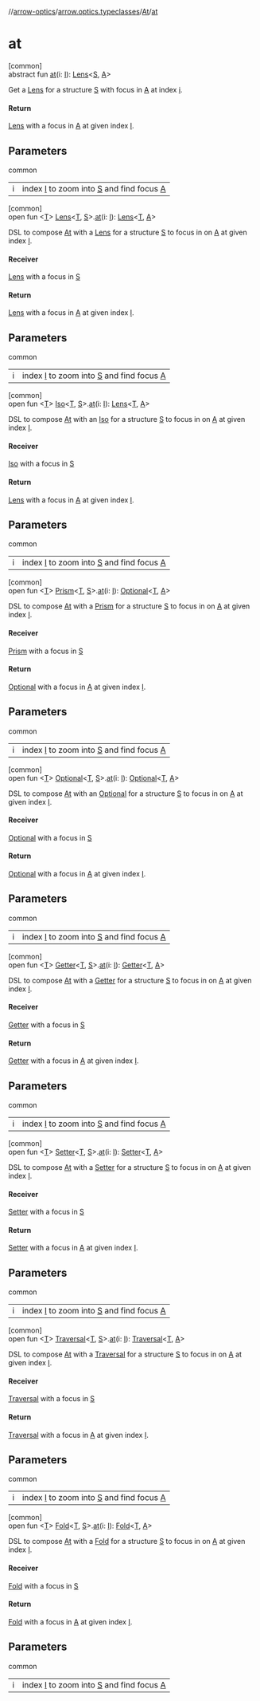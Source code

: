 //[arrow-optics](../../../index.md)/[arrow.optics.typeclasses](../index.md)/[At](index.md)/[at](at.md)

# at

[common]\
abstract fun [at](at.md)(i: [I](index.md)): [Lens](../../arrow.optics/index.md#-141055921%2FClasslikes%2F-617900156)&lt;[S](index.md), [A](index.md)&gt;

Get a [Lens](../../arrow.optics/index.md#-141055921%2FClasslikes%2F-617900156) for a structure [S](index.md) with focus in [A](index.md) at index [i](at.md).

#### Return

[Lens](../../arrow.optics/index.md#-141055921%2FClasslikes%2F-617900156) with a focus in [A](index.md) at given index [I](index.md).

## Parameters

common

| | |
|---|---|
| i | index [I](index.md) to zoom into [S](index.md) and find focus [A](index.md) |

[common]\
open fun &lt;[T](at.md)&gt; [Lens](../../arrow.optics/index.md#-141055921%2FClasslikes%2F-617900156)&lt;[T](at.md), [S](index.md)&gt;.[at](at.md)(i: [I](index.md)): [Lens](../../arrow.optics/index.md#-141055921%2FClasslikes%2F-617900156)&lt;[T](at.md), [A](index.md)&gt;

DSL to compose [At](index.md) with a [Lens](../../arrow.optics/index.md#-141055921%2FClasslikes%2F-617900156) for a structure [S](index.md) to focus in on [A](index.md) at given index [I](index.md).

#### Receiver

[Lens](../../arrow.optics/index.md#-141055921%2FClasslikes%2F-617900156) with a focus in [S](index.md)

#### Return

[Lens](../../arrow.optics/index.md#-141055921%2FClasslikes%2F-617900156) with a focus in [A](index.md) at given index [I](index.md).

## Parameters

common

| | |
|---|---|
| i | index [I](index.md) to zoom into [S](index.md) and find focus [A](index.md) |

[common]\
open fun &lt;[T](at.md)&gt; [Iso](../../arrow.optics/index.md#1786632304%2FClasslikes%2F-617900156)&lt;[T](at.md), [S](index.md)&gt;.[at](at.md)(i: [I](index.md)): [Lens](../../arrow.optics/index.md#-141055921%2FClasslikes%2F-617900156)&lt;[T](at.md), [A](index.md)&gt;

DSL to compose [At](index.md) with an [Iso](../../arrow.optics/index.md#1786632304%2FClasslikes%2F-617900156) for a structure [S](index.md) to focus in on [A](index.md) at given index [I](index.md).

#### Receiver

[Iso](../../arrow.optics/index.md#1786632304%2FClasslikes%2F-617900156) with a focus in [S](index.md)

#### Return

[Lens](../../arrow.optics/index.md#-141055921%2FClasslikes%2F-617900156) with a focus in [A](index.md) at given index [I](index.md).

## Parameters

common

| | |
|---|---|
| i | index [I](index.md) to zoom into [S](index.md) and find focus [A](index.md) |

[common]\
open fun &lt;[T](at.md)&gt; [Prism](../../arrow.optics/index.md#1394331700%2FClasslikes%2F-617900156)&lt;[T](at.md), [S](index.md)&gt;.[at](at.md)(i: [I](index.md)): [Optional](../../arrow.optics/index.md#-1955528147%2FClasslikes%2F-617900156)&lt;[T](at.md), [A](index.md)&gt;

DSL to compose [At](index.md) with a [Prism](../../arrow.optics/index.md#1394331700%2FClasslikes%2F-617900156) for a structure [S](index.md) to focus in on [A](index.md) at given index [I](index.md).

#### Receiver

[Prism](../../arrow.optics/index.md#1394331700%2FClasslikes%2F-617900156) with a focus in [S](index.md)

#### Return

[Optional](../../arrow.optics/index.md#-1955528147%2FClasslikes%2F-617900156) with a focus in [A](index.md) at given index [I](index.md).

## Parameters

common

| | |
|---|---|
| i | index [I](index.md) to zoom into [S](index.md) and find focus [A](index.md) |

[common]\
open fun &lt;[T](at.md)&gt; [Optional](../../arrow.optics/index.md#-1955528147%2FClasslikes%2F-617900156)&lt;[T](at.md), [S](index.md)&gt;.[at](at.md)(i: [I](index.md)): [Optional](../../arrow.optics/index.md#-1955528147%2FClasslikes%2F-617900156)&lt;[T](at.md), [A](index.md)&gt;

DSL to compose [At](index.md) with an [Optional](../../arrow.optics/index.md#-1955528147%2FClasslikes%2F-617900156) for a structure [S](index.md) to focus in on [A](index.md) at given index [I](index.md).

#### Receiver

[Optional](../../arrow.optics/index.md#-1955528147%2FClasslikes%2F-617900156) with a focus in [S](index.md)

#### Return

[Optional](../../arrow.optics/index.md#-1955528147%2FClasslikes%2F-617900156) with a focus in [A](index.md) at given index [I](index.md).

## Parameters

common

| | |
|---|---|
| i | index [I](index.md) to zoom into [S](index.md) and find focus [A](index.md) |

[common]\
open fun &lt;[T](at.md)&gt; [Getter](../../arrow.optics/-getter/index.md)&lt;[T](at.md), [S](index.md)&gt;.[at](at.md)(i: [I](index.md)): [Getter](../../arrow.optics/-getter/index.md)&lt;[T](at.md), [A](index.md)&gt;

DSL to compose [At](index.md) with a [Getter](../../arrow.optics/-getter/index.md) for a structure [S](index.md) to focus in on [A](index.md) at given index [I](index.md).

#### Receiver

[Getter](../../arrow.optics/-getter/index.md) with a focus in [S](index.md)

#### Return

[Getter](../../arrow.optics/-getter/index.md) with a focus in [A](index.md) at given index [I](index.md).

## Parameters

common

| | |
|---|---|
| i | index [I](index.md) to zoom into [S](index.md) and find focus [A](index.md) |

[common]\
open fun &lt;[T](at.md)&gt; [Setter](../../arrow.optics/index.md#744232174%2FClasslikes%2F-617900156)&lt;[T](at.md), [S](index.md)&gt;.[at](at.md)(i: [I](index.md)): [Setter](../../arrow.optics/index.md#744232174%2FClasslikes%2F-617900156)&lt;[T](at.md), [A](index.md)&gt;

DSL to compose [At](index.md) with a [Setter](../../arrow.optics/index.md#744232174%2FClasslikes%2F-617900156) for a structure [S](index.md) to focus in on [A](index.md) at given index [I](index.md).

#### Receiver

[Setter](../../arrow.optics/index.md#744232174%2FClasslikes%2F-617900156) with a focus in [S](index.md)

#### Return

[Setter](../../arrow.optics/index.md#744232174%2FClasslikes%2F-617900156) with a focus in [A](index.md) at given index [I](index.md).

## Parameters

common

| | |
|---|---|
| i | index [I](index.md) to zoom into [S](index.md) and find focus [A](index.md) |

[common]\
open fun &lt;[T](at.md)&gt; [Traversal](../../arrow.optics/index.md#153853783%2FClasslikes%2F-617900156)&lt;[T](at.md), [S](index.md)&gt;.[at](at.md)(i: [I](index.md)): [Traversal](../../arrow.optics/index.md#153853783%2FClasslikes%2F-617900156)&lt;[T](at.md), [A](index.md)&gt;

DSL to compose [At](index.md) with a [Traversal](../../arrow.optics/index.md#153853783%2FClasslikes%2F-617900156) for a structure [S](index.md) to focus in on [A](index.md) at given index [I](index.md).

#### Receiver

[Traversal](../../arrow.optics/index.md#153853783%2FClasslikes%2F-617900156) with a focus in [S](index.md)

#### Return

[Traversal](../../arrow.optics/index.md#153853783%2FClasslikes%2F-617900156) with a focus in [A](index.md) at given index [I](index.md).

## Parameters

common

| | |
|---|---|
| i | index [I](index.md) to zoom into [S](index.md) and find focus [A](index.md) |

[common]\
open fun &lt;[T](at.md)&gt; [Fold](../../arrow.optics/-fold/index.md)&lt;[T](at.md), [S](index.md)&gt;.[at](at.md)(i: [I](index.md)): [Fold](../../arrow.optics/-fold/index.md)&lt;[T](at.md), [A](index.md)&gt;

DSL to compose [At](index.md) with a [Fold](../../arrow.optics/-fold/index.md) for a structure [S](index.md) to focus in on [A](index.md) at given index [I](index.md).

#### Receiver

[Fold](../../arrow.optics/-fold/index.md) with a focus in [S](index.md)

#### Return

[Fold](../../arrow.optics/-fold/index.md) with a focus in [A](index.md) at given index [I](index.md).

## Parameters

common

| | |
|---|---|
| i | index [I](index.md) to zoom into [S](index.md) and find focus [A](index.md) |
